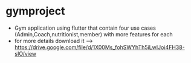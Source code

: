 # gymproject

- Gym application using flutter that contain four use cases (Admin,Coach,nutritionist,member) with more features for each
- for more details download it --> https://drive.google.com/file/d/1X00Ms_fohSWYhTh5iLwIJoi4FH38-sIO/view
